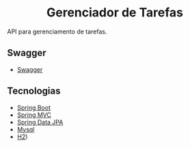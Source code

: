 <h1 align="center">
  Gerenciador de Tarefas
</h1>

API para gerenciamento de tarefas.

## Swagger
- [Swagger](Localhost:8080/swagger-ui.html)

## Tecnologias
 
- [Spring Boot](https://spring.io/projects/spring-boot)
- [Spring MVC](https://docs.spring.io/spring-framework/reference/web/webmvc.html)
- [Spring Data JPA](https://spring.io/projects/spring-data-jpa)
- [Mysql](https://dev.mysql.com/downloads/)
- [H2](https://www.h2database.com/html/main.html))


